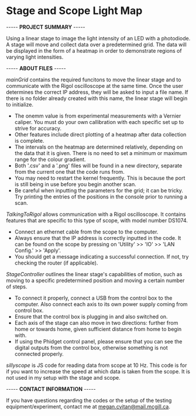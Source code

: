 # Stage and Scope Light Map
----- **PROJECT SUMMARY** -----

Using a linear stage to image the light intensity of an LED with a photodiode. A stage will move and collect data over a predetermined grid. 
The data will be displayed in the form of a heatmap in order to demonstrate regions of varying light intensities. 

----- **ABOUT FILES** -----

*mainGrid* contains the required funcitons to move the linear stage and to communicate with the Rigol oscilloscope at the same time. Once the user determines the 
correct IP address, they will be asked to input a file name. If there is no folder already created with this name, the linear stage will begin to initialize. 

* The onemm value is from experimental measurements with a Vernier caliper. You must do your own callibration with each specific set up to strive for accuracy.
* Other features include direct plotting of a heatmap after data collection is complete. 
* The intervals on the heatmap are determined relatively, depending on the data that it is given. There is no need to set a minimum or maximum range for the colour gradient.
* Both '.csv' and a '.png' files will be found in a new directory, separate from the current one that the code runs from.
* You may need to restart the kernel frequently. This is because the port is still being in use before you begin another scan.
* Be careful when inputting the parameters for the grid; it can be tricky. Try printing the entries of the positions in the console prior to running a scan.

*TalkingToRigol* allows communication with a Rigol oscilloscope. It contains features that are specific to this type of scope, with model number DS1074. 

* Connect an ethernet cable from the scope to the computer.
* Always ensure that the IP address is correctly inputted in the code. It can be found on the scope by pressing on 'Utility' >> 'IO' >> 'LAN Config.' >> 'Apply'.
* You should get a message indicating a successful connection. If not, try checking the router (if applicable).

*StageController* outlines the linear stage's capabilities of motion, such as moving to a specific predetermined position and moving a certain number of steps. 

* To connect it properly, connect a USB from the control box to the computer. Also connect each axis to its own power supply coming from control box.
* Ensure that the control box is plugging in and also switched on.
* Each axis of the stage can also move in two directions: further from home or towards home, given sufficient distance from home to begin with. 
* If using the Phidget control panel, please ensure that you can see the digital outputs from the control box, otherwise something is not connected properly.

*sillyscope* is JS code for reading data from scope at 10 Hz. This code is for if you want to increase the speed at which data is taken from the scope. 
It is not used in my setup with the stage and scope.

----- **CONTACT INFORMATION** -----

If you have questions regarding the codes or the setup of the testing equipment/experiment, contact me at megan.cvitan@mail.mcgill.ca.

